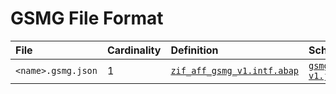 # GSMG File Format

File | Cardinality | Definition | Schema | Example
:--- | :--- | :--- | :--- | :---
`<name>.gsmg.json` | 1 | [`zif_aff_gsmg_v1.intf.abap`](./type/zif_aff_gsmg_v1.intf.abap) | [`gsmg-v1.json`](./gsmg-v1.json)

